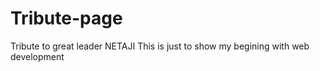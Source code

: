# Tribute-page
Tribute to great leader NETAJI
This is just to show my begining with web development
